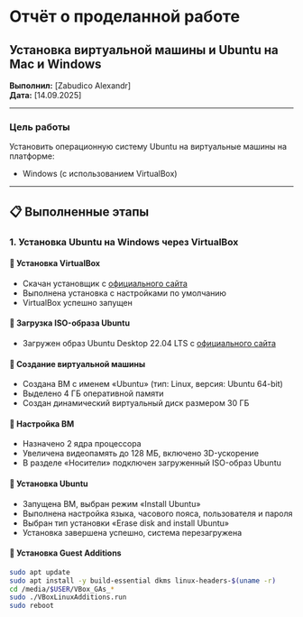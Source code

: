 # Отчёт о проделанной работе

## Установка виртуальной машины и Ubuntu на Mac и Windows

**Выполнил:** [Zabudico Alexandr]  
**Дата:** [14.09.2025]

---

### Цель работы

Установить операционную систему Ubuntu на виртуальные машины на платформе:

- Windows (с использованием VirtualBox)

---

## 📋 Выполненные этапы

### 1. Установка Ubuntu на Windows через VirtualBox

#### 🔹 Установка VirtualBox

- Скачан установщик с [официального сайта](https://www.virtualbox.org/wiki/Downloads)
- Выполнена установка с настройками по умолчанию
- VirtualBox успешно запущен

#### 🔹 Загрузка ISO-образа Ubuntu

- Загружен образ Ubuntu Desktop 22.04 LTS с [официального сайта](https://ubuntu.com/download/desktop)

#### 🔹 Создание виртуальной машины

- Создана ВМ с именем «Ubuntu» (тип: Linux, версия: Ubuntu 64-bit)
- Выделено 4 ГБ оперативной памяти
- Создан динамический виртуальный диск размером 30 ГБ

#### 🔹 Настройка ВМ

- Назначено 2 ядра процессора
- Увеличена видеопамять до 128 МБ, включено 3D-ускорение
- В разделе «Носители» подключен загруженный ISO-образ Ubuntu

#### 🔹 Установка Ubuntu

- Запущена ВМ, выбран режим «Install Ubuntu»
- Выполнена настройка языка, часового пояса, пользователя и пароля
- Выбран тип установки «Erase disk and install Ubuntu»
- Установка завершена успешно, система перезагружена

#### 🔹 Установка Guest Additions

```bash
sudo apt update
sudo apt install -y build-essential dkms linux-headers-$(uname -r)
cd /media/$USER/VBox_GAs_*
sudo ./VBoxLinuxAdditions.run
sudo reboot
```
